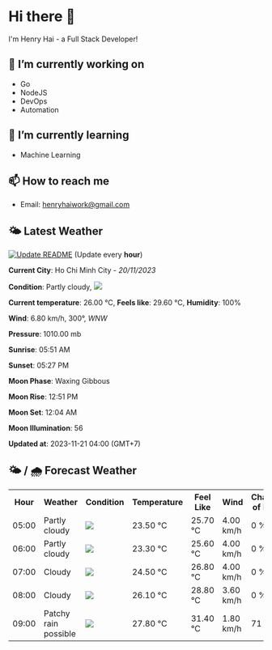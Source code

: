 # Hi there 👋

I'm Henry Hai - a Full Stack Developer!

## 🔭 I’m currently working on

- Go
- NodeJS
- DevOps
- Automation

## 🌱 I’m currently learning

- Machine Learning

## 📫 How to reach me

- Email: <henryhaiwork@gmail.com>

## 🌤️ Latest Weather
[![Update README](https://github.com/henry0hai/henry0hai/actions/workflows/udpateReadme.yml/badge.svg)](https://github.com/henry0hai/henry0hai/actions/workflows/udpateReadme.yml)
(Update every **hour**)
<!-- CURRENT_WEATHER:START -->
**Current City**: Ho Chi Minh City - *20/11/2023*

**Condition**: Partly cloudy, <img src="https://cdn.weatherapi.com/weather/64x64/night/116.png"/>

**Current temperature**: 26.00 °C, **Feels like**: 29.60 °C, **Humidity**: 100%

**Wind**: 6.80 km/h, 300°, *WNW*

**Pressure**: 1010.00 mb

**Sunrise**: 05:51 AM

**Sunset**: 05:27 PM

**Moon Phase**: Waxing Gibbous

**Moon Rise**: 12:51 PM

**Moon Set**: 12:04 AM

**Moon Illumination**: 56

**Updated at**: 2023-11-21 04:00 (GMT+7)<!-- CURRENT_WEATHER:END -->

## 🌤️ / 🌧️ Forecast Weather
<!-- FORECAST_WEATHER:START -->
<table>
		<tr>
			<th>Hour</th>
			<th>Weather</th>
			<th>Condition</th>
			<th>Temperature</th>
			<th>Feel Like</th>
			<th>Wind</th>
			<th>Chance of Rain</th>
		</tr>
				<tr>
					<td>05:00</td>
					<td>Partly cloudy</td>
					<td><img src='https://cdn.weatherapi.com/weather/64x64/night/116.png'/></td>
					<td>23.50 °C</td>
					<td>25.70 °C</td>
					<td>4.00 km/h</td>
					<td>0 %</td>
				</tr>
				<tr>
					<td>06:00</td>
					<td>Partly cloudy</td>
					<td><img src='https://cdn.weatherapi.com/weather/64x64/day/116.png'/></td>
					<td>23.30 °C</td>
					<td>25.60 °C</td>
					<td>4.00 km/h</td>
					<td>0 %</td>
				</tr>
				<tr>
					<td>07:00</td>
					<td>Cloudy</td>
					<td><img src='https://cdn.weatherapi.com/weather/64x64/day/119.png'/></td>
					<td>24.50 °C</td>
					<td>26.80 °C</td>
					<td>4.00 km/h</td>
					<td>0 %</td>
				</tr>
				<tr>
					<td>08:00</td>
					<td>Cloudy</td>
					<td><img src='https://cdn.weatherapi.com/weather/64x64/day/119.png'/></td>
					<td>26.10 °C</td>
					<td>28.80 °C</td>
					<td>3.60 km/h</td>
					<td>0 %</td>
				</tr>
				<tr>
					<td>09:00</td>
					<td>Patchy rain possible</td>
					<td><img src='https://cdn.weatherapi.com/weather/64x64/day/176.png'/></td>
					<td>27.80 °C</td>
					<td>31.40 °C</td>
					<td>1.80 km/h</td>
					<td>71 %</td>
				</tr>
</table>
<!-- FORECAST_WEATHER:END -->
